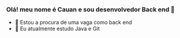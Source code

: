 ### Olá! meu nome é Cauan e sou desenvolvedor Back end 👋


- 🔭 Estou a procura de uma vaga como back end
- 🌱 Eu atualmente estudo Java e Git 



